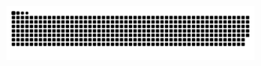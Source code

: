 <picture>
  <source media="(prefers-color-scheme: dark)" srcset="https://raw.githubusercontent.com/ii2day/ii2day/output/github-contribution-grid-snake-dark.svg">
  <source media="(prefers-color-scheme: light)" srcset="https://raw.githubusercontent.com/ii2day/ii2day/output/github-contribution-grid-snake.svg">
  <img alt="github contribution grid snake animation" src="https://raw.githubusercontent.com/ii2day/ii2day/output/github-contribution-grid-snake.svg">
</picture>
